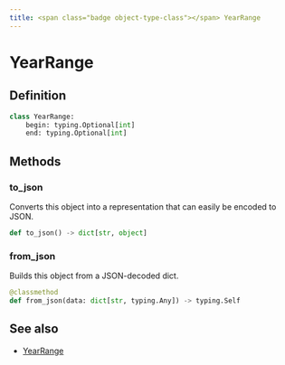 ```yaml
---
title: <span class="badge object-type-class"></span> YearRange
---
```

# <span class="badge object-type-class"></span> YearRange

## Definition

```python
class YearRange:
    begin: typing.Optional[int]
    end: typing.Optional[int]
```
## Methods

### <span class="badge object-method"></span> to_json

Converts this object into a representation that can easily be encoded to JSON.

```python
def to_json() -> dict[str, object]
```

### <span class="badge object-method"></span> from_json

Builds this object from a JSON-decoded dict.

```python
@classmethod
def from_json(data: dict[str, typing.Any]) -> typing.Self
```

## See also

 * <span class="badge builder"></span> [YearRange](./builder-YearRange.md)
